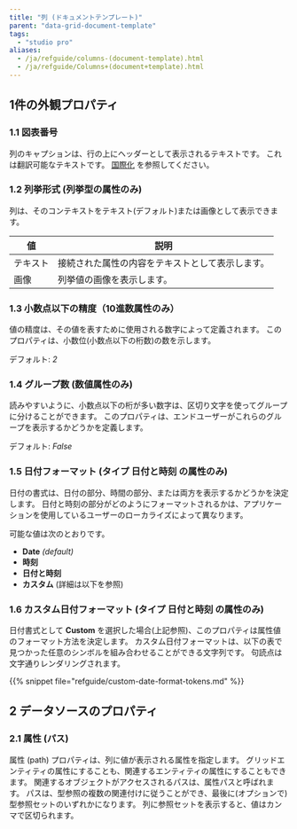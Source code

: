 ```yaml
---
title: "列 (ドキュメントテンプレート)"
parent: "data-grid-document-template"
tags:
  - "studio pro"
aliases:
  - /ja/refguide/columns-(document-template).html
  - /ja/refguide/Columns+(document+template).html
---
```


## 1件の外観プロパティ

### 1.1 図表番号

列のキャプションは、行の上にヘッダーとして表示されるテキストです。 これは翻訳可能なテキストです。 [国際化](translatable-texts) を参照してください。

### 1.2 列挙形式 (列挙型の属性のみ)

列は、そのコンテキストをテキスト(デフォルト)または画像として表示できます。

| 値    | 説明                       |
| ---- | ------------------------ |
| テキスト | 接続された属性の内容をテキストとして表示します。 |
| 画像   | 列挙値の画像を表示します。            |

### 1.3 小数点以下の精度（10進数属性のみ）

値の精度は、その値を表すために使用される数字によって定義されます。 このプロパティは、小数位(小数点以下の桁数)の数を示します。

デフォルト: *2*

### 1.4 グループ数 (数値属性のみ)

読みやすいように、小数点以下の桁が多い数字は、区切り文字を使ってグループに分けることができます。 このプロパティは、エンドユーザーがこれらのグループを表示するかどうかを定義します。

デフォルト: *False*

### 1.5 日付フォーマット (タイプ **日付と時刻** の属性のみ)

日付の書式は、日付の部分、時間の部分、または両方を表示するかどうかを決定します。 日付と時刻の部分がどのようにフォーマットされるかは、アプリケーションを使用しているユーザーのローカライズによって異なります。

可能な値は次のとおりです。

* **Date** *(default)*
* **時刻**
* **日付と時刻**
* **カスタム** (詳細は以下を参照)

### 1.6 カスタム日付フォーマット (タイプ **日付と時刻** の属性のみ)

日付書式として **Custom** を選択した場合(上記参照)、このプロパティは属性値のフォーマット方法を決定します。 カスタム日付フォーマットは、以下の表で見つかった任意のシンボルを組み合わせることができる文字列です。 句読点は文字通りレンダリングされます。

{{% snippet file="refguide/custom-date-format-tokens.md" %}}

## 2 データソースのプロパティ

### 2.1 属性 (パス)

属性 (path) プロパティは、列に値が表示される属性を指定します。 グリッドエンティティの属性にすることも、関連するエンティティの属性にすることもできます。 関連するオブジェクトがアクセスされるパスは、属性パスと呼ばれます。 パスは、型参照の複数の関連付けに従うことができ、最後に(オプションで)型参照セットのいずれかになります。 列に参照セットを表示すると、値はカンマで区切られます。
